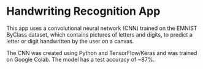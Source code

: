 # Handwriting Recognition App

This app uses a convolutional neural network (CNN) trained on the EMNIST ByClass dataset, which contains pictures of letters and digits, to predict a letter or digit handwritten by the user on a canvas.

The CNN was created using Python and TensorFlow/Keras and was trained on Google Colab. The model has a test accuracy of ~87%.
